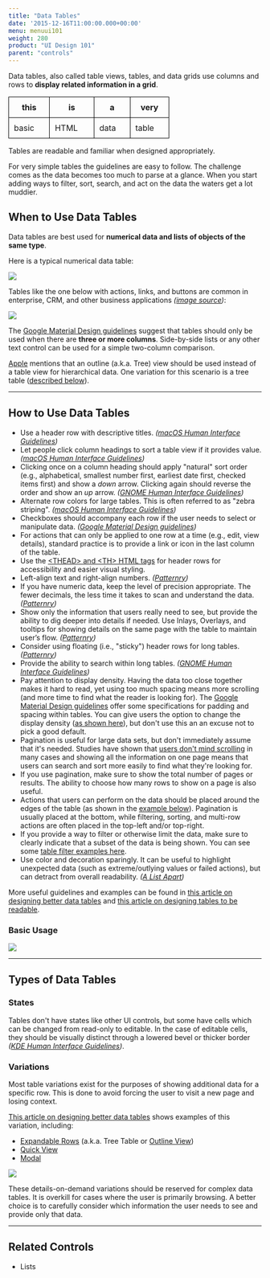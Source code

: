 ```yaml
---
title: "Data Tables"
date: '2015-12-16T11:00:00.000+00:00'
menu: menuui101
weight: 280
product: "UI Design 101"
parent: "controls"
---
```


Data tables, also called table views, tables, and data grids use columns and rows to **display related information in a grid**.<!--more-->

<table style="border: 1px solid black; width: auto; display:table;width:320px;">
<thead>
<tr>
<th style="border: 1px solid black; padding: 10px;">this</th>
<th style="border: 1px solid black; padding: 10px;">is</th>
<th style="border: 1px solid black; padding: 10px;">a</th>
<th style="border: 1px solid black; padding: 10px;">very</th>
</tr>
</thead>
<tbody>
<tr>
<td style="border: 1px solid black; padding: 10px;">basic</td>
<td style="border: 1px solid black; padding: 10px;">HTML</td>
<td style="border: 1px solid black; padding: 10px;">data</td>
<td style="border: 1px solid black; padding: 10px;">table</td>
</tr>
</tbody>
</table>

Tables are readable and familiar when designed appropriately.

For very simple tables the guidelines are easy to follow. The challenge comes as the data becomes too much to parse at a glance. When you start adding ways to filter, sort, search, and act on the data the waters get a lot muddier.


## When to Use Data Tables

Data tables are best used for **numerical data and lists of objects of the same type**.

Here is a typical numerical data table:

![](//media.balsamiq.com/img/support/tutorials/ui101/espn-tables.png)

Tables like the one below with actions, links, and buttons are common in enterprise, CRM, and other business applications *([image source](https://uxdesign.cc/designing-better-tables-for-enterprise-applications-f9ef545e9fbd))*:

![](//media.balsamiq.com/img/support/tutorials/ui101/enterprise-tables.png)

The [Google Material Design guidelines](https://material.io/guidelines/components/data-tables.html) suggest that tables should only be used when there are **three or more columns**. Side-by-side lists or any other text control can be used for a simple two-column comparison.

[Apple](https://developer.apple.com/macos/human-interface-guidelines/windows-and-views/table-views/) mentions that an outline (a.k.a. Tree) view should be used instead of a table view for hierarchical data. One variation for this scenario is a tree table ([described below](#variations)).

---

## How to Use Data Tables

* Use a header row with descriptive titles. *([macOS Human Interface Guidelines](https://developer.apple.com/macos/human-interface-guidelines/windows-and-views/table-views/))*
* Let people click column headings to sort a table view if it provides value. *([macOS Human Interface Guidelines](https://developer.apple.com/macos/human-interface-guidelines/windows-and-views/table-views/))*
* Clicking once on a column heading should apply "natural" sort order (e.g., alphabetical, smallest number first, earliest date first, checked items first) and show a *down* arrow. Clicking again should reverse the order and show an *up* arrow. *([GNOME Human Interface Guidelines](https://developer.gnome.org/hig/stable/lists.html.en))*
* Alternate row colors for large tables. This is often referred to as "zebra striping". *([macOS Human Interface Guidelines](https://developer.apple.com/macos/human-interface-guidelines/windows-and-views/table-views/))*
* Checkboxes should accompany each row if the user needs to select or manipulate data. *([Google Material Design guidelines](https://material.io/guidelines/components/data-tables.html))*
* For actions that can only be applied to one row at a time (e.g., edit, view details), standard practice is to provide a link or icon in the last column of the table.
* Use the [&lt;THEAD&gt; and &lt;TH&gt; HTML tags](https://www.w3schools.com/tags/tag_thead.asp) for header rows for accessibility and easier visual styling.
* Left-align text and right-align numbers. *([Patternry](http://patternry.com/p=data-table/))*
* If you have numeric data, keep the level of precision appropriate. The fewer decimals, the less time it takes to scan and understand the data. *([Patternry](http://patternry.com/p=data-table/))*
* Show only the information that users really need to see, but provide the ability to dig deeper into details if needed. Use Inlays, Overlays, and tooltips for showing details on the same page with the table to maintain user’s flow. *([Patternry](http://patternry.com/p=data-table/))*
* Consider using floating (i.e., "sticky") header rows for long tables. *([Patternry](http://patternry.com/p=data-table/))*
* Provide the ability to search within long tables. *([GNOME Human Interface Guidelines](https://developer.gnome.org/hig/stable/lists.html.en))*
* Pay attention to display density. Having the data too close together makes it hard to read, yet using too much spacing means more scrolling (and more time to find what the reader is looking for).  The [Google Material Design guidelines](https://material.io/guidelines/components/data-tables.html#data-tables-specs) offer some specifications for padding and spacing within tables. You can give users the option to change the display density ([as shown here](https://uxdesign.cc/design-better-data-tables-4ecc99d23356#f194)), but don't use this an an excuse not to pick a good default.
* Pagination is useful for large data sets, but don't immediately assume that it's needed. Studies have shown that [users don't mind scrolling](http://uxmyths.com/post/654047943/myth-people-dont-scroll) in many cases and showing all the information on one page means that users can search and sort more easily to find what they're looking for.
* If you use pagination, make sure to show the total number of pages or results. The ability to choose how many rows to show on a page is also useful.
* Actions that users can perform on the data should be placed around the edges of the table (as shown in the [example below](#basic-usage)). Pagination is usually placed at the bottom, while filtering, sorting, and multi-row actions are often placed in the top-left and/or top-right.
* If you provide a way to filter or otherwise limit the data, make sure to clearly indicate that a subset of the data is being shown. You can see some [table filter examples here](http://ui-patterns.com/patterns/TableFilter).
* Use color and decoration sparingly. It can be useful to highlight unexpected data (such as extreme/outlying values or failed actions), but can detract from overall readability. *([A List Apart](https://alistapart.com/article/web-typography-tables))*

More useful guidelines and examples can be found in [this article on designing better data tables](https://uxdesign.cc/design-better-data-tables-4ecc99d23356) and [this article on designing tables to be readable](https://alistapart.com/article/web-typography-tables).


### Basic Usage

![](//media.balsamiq.com/img/support/tutorials/ui101/tables.png)

---

## Types of Data Tables

### States

Tables don't have states like other UI controls, but some have cells which can be changed from read-only to editable. In the case of editable cells, they should be visually distinct through a lowered bevel or thicker border *([KDE Human Interface Guidelines](https://community.kde.org/KDE_Visual_Design_Group/HIG/TableView))*.

### Variations

Most table variations exist for the purposes of showing additional data for a specific row. This is done to avoid forcing the user to visit a new page and losing context.

[This article on designing better data tables](https://uxdesign.cc/design-better-data-tables-4ecc99d23356) shows examples of this variation, including:

* [Expandable Rows](https://uxdesign.cc/design-better-data-tables-4ecc99d23356#a1a4) (a.k.a. Tree Table or [Outline View](https://developer.apple.com/macos/human-interface-guidelines/windows-and-views/outline-views/))
* [Quick View](https://uxdesign.cc/design-better-data-tables-4ecc99d23356#4731)
* [Modal](https://uxdesign.cc/design-better-data-tables-4ecc99d23356#ecb6)

![](//media.balsamiq.com/img/support/tutorials/ui101/tables-variations.png)

These details-on-demand variations should be reserved for complex data tables. It is overkill for cases where the user is primarily browsing. A better choice is to carefully consider which information the user needs to see and provide only that data.

---

## Related Controls

* Lists
